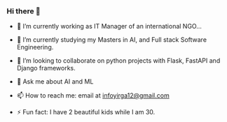 ### Hi there 👋

- 🔭 I’m currently working as IT Manager of an international NGO...
- 🌱 I’m currently studying my Masters in AI, and Full stack Software Engineering. 
- 👯 I’m looking to collaborate on python projects with Flask, FastAPI and Django frameworks. 
- 💬 Ask me about AI and ML
- 📫 How to reach me: email at infoyirga12@gmail.com

- ⚡ Fun fact: I have 2 beautiful kids while I am 30.

